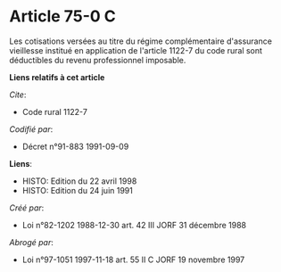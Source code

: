# Article 75-0 C

Les cotisations versées au titre du régime complémentaire d'assurance vieillesse institué en application de l'article 1122-7
du code rural sont déductibles du revenu professionnel imposable.

**Liens relatifs à cet article**

_Cite_:

  - Code rural 1122-7

_Codifié par_:

  - Décret n°91-883 1991-09-09

**Liens**:

  - HISTO: Edition du 22 avril 1998
  - HISTO: Edition du 24 juin 1991

_Créé par_:

  - Loi n°82-1202 1988-12-30 art. 42 III JORF 31 décembre 1988

_Abrogé par_:

  - Loi n°97-1051 1997-11-18 art. 55 II C JORF 19 novembre 1997
